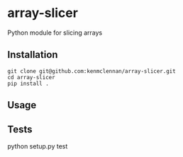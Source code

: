 # array-slicer
Python module for slicing arrays

## Installation

```
git clone git@github.com:kenmclennan/array-slicer.git
cd array-slicer
pip install .
```

## Usage




## Tests

python setup.py test